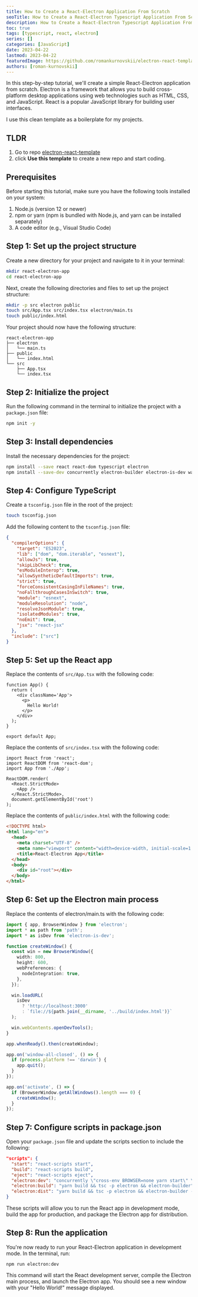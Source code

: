 ```yaml
---
title: How to Create a React-Electron Application From Scratch
seoTitle: How to Create a React-Electron Typescript Application From Scratch
description: How to Create a React-Electron Typescript Application From Scratch in 2023
toc: true
tags: [typescript, react, electron]
series: []
categories: [JavaScript]
date: 2023-04-22
lastmod: 2023-04-22
featuredImage: https://github.com/romankurnovskii/electron-react-template/raw/main/assets/logo.png
authors: [roman-kurnovskii]
---
```



In this step-by-step tutorial, we'll create a simple React-Electron application from scratch. Electron is a framework that allows you to build cross-platform desktop applications using web technologies such as HTML, CSS, and JavaScript. React is a popular JavaScript library for building user interfaces.

I use this clean template as a boilerplate for my projects.

## TLDR

1. Go to repo [electron-react-template](https://github.com/romankurnovskii/electron-react-template)
2. click **Use this template** to create a new repo and start coding.

## Prerequisites


Before starting this tutorial, make sure you have the following tools installed on your system:

1. Node.js (version 12 or newer)
1. npm or yarn (npm is bundled with Node.js, and yarn can be installed separately)
1. A code editor (e.g., Visual Studio Code)

## Step 1: Set up the project structure

Create a new directory for your project and navigate to it in your terminal:

```bash
mkdir react-electron-app
cd react-electron-app
```

Next, create the following directories and files to set up the project structure:

```bash
mkdir -p src electron public
touch src/App.tsx src/index.tsx electron/main.ts
touch public/index.html
```

Your project should now have the following structure:

```
react-electron-app
├── electron
│   └── main.ts
├── public
│   └── index.html
└── src
    ├── App.tsx
    └── index.tsx
```

## Step 2: Initialize the project

Run the following command in the terminal to initialize the project with a `package.json` file:

```sh
npm init -y
```

## Step 3: Install dependencies

Install the necessary dependencies for the project:

```sh
npm install --save react react-dom typescript electron
npm install --save-dev concurrently electron-builder electron-is-dev wait-on cross-env
```

## Step 4: Configure TypeScript

Create a `tsconfig.json` file in the root of the project:

```bash
touch tsconfig.json
```

Add the following content to the `tsconfig.json` file:

```json
{
  "compilerOptions": {
    "target": "ES2023",
    "lib": ["dom", "dom.iterable", "esnext"],
    "allowJs": true,
    "skipLibCheck": true,
    "esModuleInterop": true,
    "allowSyntheticDefaultImports": true,
    "strict": true,
    "forceConsistentCasingInFileNames": true,
    "noFallthroughCasesInSwitch": true,
    "module": "esnext",
    "moduleResolution": "node",
    "resolveJsonModule": true,
    "isolatedModules": true,
    "noEmit": true,
    "jsx": "react-jsx"
  },
  "include": ["src"]
}
```

## Step 5: Set up the React app

Replace the contents of `src/App.tsx` with the following code:

```tsx
function App() {
  return (
    <div className='App'>
      <p>
        Hello World!
      </p>
    </div>
  );
}

export default App;
```

Replace the contents of `src/index.tsx` with the following code:

```tsx
import React from 'react';
import ReactDOM from 'react-dom';
import App from './App';

ReactDOM.render(
  <React.StrictMode>
    <App />
  </React.StrictMode>,
  document.getElementById('root')
);
```

Replace the contents of `public/index.html` with the following code:

```html
<!DOCTYPE html>
<html lang="en">
  <head>
    <meta charset="UTF-8" />
    <meta name="viewport" content="width=device-width, initial-scale=1.0" />
    <title>React-Electron App</title>
  </head>
  <body>
    <div id="root"></div>
  </body>
</html>
```

## Step 6: Set up the Electron main process

Replace the contents of electron/main.ts with the following code:

```ts
import { app, BrowserWindow } from 'electron';
import * as path from 'path';
import * as isDev from 'electron-is-dev';

function createWindow() {
  const win = new BrowserWindow({
    width: 800,
    height: 600,
    webPreferences: {
      nodeIntegration: true,
    },
  });

  win.loadURL(
    isDev
      ? 'http://localhost:3000'
      : `file://${path.join(__dirname, '../build/index.html')}`
  );

  win.webContents.openDevTools();
}

app.whenReady().then(createWindow);

app.on('window-all-closed', () => {
  if (process.platform !== 'darwin') {
    app.quit();
  }
});

app.on('activate', () => {
  if (BrowserWindow.getAllWindows().length === 0) {
    createWindow();
  }
});
```

## Step 7: Configure scripts in package.json

Open your `package.json` file and update the scripts section to include the following:

```json
"scripts": {
  "start": "react-scripts start",
  "build": "react-scripts build",
  "eject": "react-scripts eject",
  "electron:dev": "concurrently \"cross-env BROWSER=none yarn start\" \"wait-on http://127.0.0.1:3000 && tsc -p electron -w\" \"wait-on http://127.0.0.1:3000 && tsc -p electron && electron .\"",
  "electron:build": "yarn build && tsc -p electron && electron-builder",
  "electron:dist": "yarn build && tsc -p electron && electron-builder --mac --dir"
}
```

These scripts will allow you to run the React app in development mode, build the app for production, and package the Electron app for distribution.

## Step 8: Run the application

You're now ready to run your React-Electron application in development mode. In the terminal, run:

```
npm run electron:dev
```

This command will start the React development server, compile the Electron main process, and launch the Electron app. You should see a new window with your "Hello World!" message displayed.
